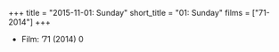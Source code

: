 +++
title = "2015-11-01: Sunday"
short_title = "01: Sunday"
films = ["71-2014"]
+++


* Film: ’71 (2014) 0
